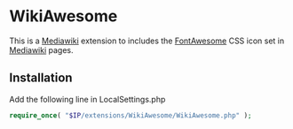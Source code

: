 WikiAwesome
===========

This is a <a href="http://www.mediawiki.org/">Mediawiki</a> extension to includes the <a href="http://fortawesome.github.io/Font-Awesome/">FontAwesome</a> CSS icon set in <a href="http://www.mediawiki.org/">Mediawiki</a> pages.

Installation
-------------

Add the following line in LocalSettings.php

```php
require_once( "$IP/extensions/WikiAwesome/WikiAwesome.php" );
```